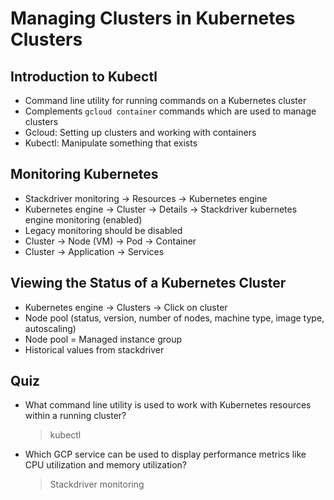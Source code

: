# Managing Clusters in Kubernetes Clusters

## Introduction to Kubectl

* Command line utility for running commands on a Kubernetes cluster
* Complements `gcloud container` commands which are used to manage clusters
* Gcloud: Setting up clusters and working with containers
* Kubectl: Manipulate something that exists

## Monitoring Kubernetes

* Stackdriver monitoring -> Resources -> Kubernetes engine
* Kubernetes engine -> Cluster -> Details -> Stackdriver kubernetes engine monitoring (enabled)
* Legacy monitoring should be disabled
* Cluster -> Node (VM) -> Pod -> Container
* Cluster -> Application -> Services

## Viewing the Status of a Kubernetes Cluster

* Kubernetes engine -> Clusters -> Click on cluster
* Node pool (status, version, number of nodes, machine type, image type, autoscaling)
* Node pool = Managed instance group
* Historical values from stackdriver

## Quiz

* What command line utility is used to work with Kubernetes resources within a running cluster?

    > kubectl

* Which GCP service can be used to display performance metrics like CPU utilization and memory utilization?

    > Stackdriver monitoring
